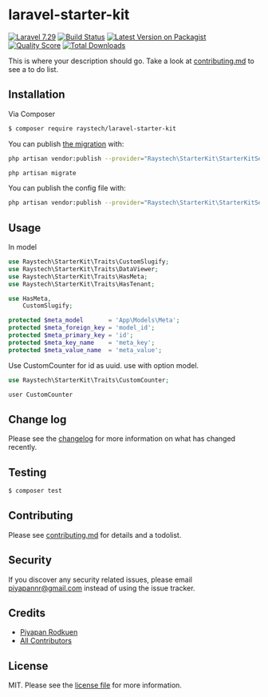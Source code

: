 # laravel-starter-kit

[![Laravel 7.29][ico-laravel]][link-laravel]
[![Build Status][ico-build]][link-build]
[![Latest Version on Packagist][ico-version]][link-packagist]
[![Quality Score][ico-code-quality]][link-code-quality]
[![Total Downloads][ico-downloads]][link-downloads]

This is where your description should go. Take a look at [contributing.md](contributing.md) to see a to do list.

## Installation

Via Composer

``` bash
$ composer require raystech/laravel-starter-kit
```

You can publish [the migration](https://github.com/raystech/laravel-starter-kit/blob/master/database/migrations/create_starter_kit_tables.php.stub) with:

```bash
php artisan vendor:publish --provider="Raystech\StarterKit\StarterKitServiceProvider" --tag="migrations"
```

```bash
php artisan migrate
```

You can publish the config file with:

```bash
php artisan vendor:publish --provider="Raystech\StarterKit\StarterKitServiceProvider" --tag="config"
```

## Usage

In model 

```php
use Raystech\StarterKit\Traits\CustomSlugify;
use Raystech\StarterKit\Traits\DataViewer;
use Raystech\StarterKit\Traits\HasMeta;
use Raystech\StarterKit\Traits\HasTenant;
```

```php
use HasMeta,
    CustomSlugify;
```

```php
protected $meta_model       = 'App\Models\Meta';
protected $meta_foreign_key = 'model_id';
protected $meta_primary_key = 'id';
protected $meta_key_name    = 'meta_key';
protected $meta_value_name  = 'meta_value';
```
Use CustomCounter for id as uuid.
use with option model.

```php
use Raystech\StarterKit\Traits\CustomCounter;

user CustomCounter
```

## Change log

Please see the [changelog](changelog.md) for more information on what has changed recently.

## Testing

``` bash
$ composer test
```

## Contributing

Please see [contributing.md](contributing.md) for details and a todolist.

## Security

If you discover any security related issues, please email piyapannr@gmail.com instead of using the issue tracker.

## Credits

- [Piyapan Rodkuen][link-author]
- [All Contributors][link-contributors]

## License

MIT. Please see the [license file](license.md) for more information.

[ico-laravel]: https://img.shields.io/badge/Laravel-5.7-blue.svg
[ico-build]: https://travis-ci.com/raystech/laravel-starter-kit.svg?branch=master
[ico-version]: https://img.shields.io/packagist/v/raystech/laravel-starter-kit.svg
[ico-downloads]: https://img.shields.io/packagist/dt/raystech/laravel-starter-kit.svg
[ico-travis]: https://img.shields.io/travis/raystech/laravel-starter-kit/master.svg
[ico-styleci]: https://styleci.io/repos/12345678/shield
[ico-code-quality]: https://img.shields.io/scrutinizer/g/raystech/laravel-starter-kit.svg?b=master

[link-laravel]: http://laravel.com
[link-build]: https://travis-ci.com/raystech/laravel-starter-kit
[link-packagist]: https://packagist.org/packages/raystech/laravel-starter-kit
[link-downloads]: https://packagist.org/packages/raystech/laravel-starter-kit
[link-code-quality]: https://scrutinizer-ci.com/g/raystech/laravel-starter-kit

[link-author]: https://github.com/raystech
[link-contributors]: ../../contributors]